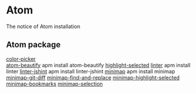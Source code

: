 # Atom
The notice of Atom installation

## Atom package
[color-picker] </br>
[atom-beautify] apm install atom-beautify 
[highlight-selected] 
[linter] apm install linter 
[linter-jshint] apm install linter-jshint 
[minimap]  apm install minimap 
[minimap-git-diff] 
[minimap-find-and-replace] 
[minimap-highlight-selected] 
[minimap-bookmarks] 
[minimap-selection] 

[color-picker]:https://atom.io/packages/color-picker
[atom-beautify]:https://atom.io/packages/atom-beautify
[highlight-selected]:https://atom.io/packages/highlight-selected
[linter]:https://atom.io/packages/linter
[linter-jshint]:https://atom.io/packages/linter-jshint
[minimap]:https://atom.io/packages/minimap
[minimap-git-diff]:https://atom.io/packages/minimap-git-diff
[minimap-find-and-replace]:https://atom.io/packages/minimap-find-and-replace
[minimap-highlight-selected]:https://atom.io/users/atom-minimap
[minimap-bookmarks]:https://atom.io/packages/minimap-bookmarks
[minimap-selection]:https://atom.io/packages/minimap-selection
